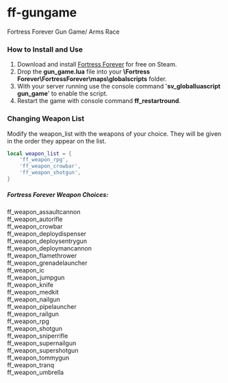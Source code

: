 # ff-gungame
Fortress Forever Gun Game/ Arms Race

### How to Install and Use

1. Download and install [Fortress Forever](https://store.steampowered.com/app/253530/Fortress_Forever/) for free on Steam.
1. Drop the **gun_game.lua** file into your **\Fortress Forever\FortressForever\maps\globalscripts** folder.
1. With your server running use the console command '**sv_globalluascript gun_game**' to enable the script.
1. Restart the game with console command **ff_restartround**.

### Changing Weapon List

Modify the weapon_list with the weapons of your choice. They will be given in the order they appear on the list.
```lua
local weapon_list = {
    'ff_weapon_rpg',
    'ff_weapon_crowbar',
    'ff_weapon_shotgun',
}
```
##### Fortress Forever Weapon Choices:
ff_weapon_assaultcannon  
ff_weapon_autorifle  
ff_weapon_crowbar  
ff_weapon_deploydispenser  
ff_weapon_deploysentrygun  
ff_weapon_deploymancannon  
ff_weapon_flamethrower  
ff_weapon_grenadelauncher  
ff_weapon_ic  
ff_weapon_jumpgun  
ff_weapon_knife  
ff_weapon_medkit  
ff_weapon_nailgun  
ff_weapon_pipelauncher  
ff_weapon_railgun  
ff_weapon_rpg  
ff_weapon_shotgun  
ff_weapon_sniperrifle  
ff_weapon_supernailgun  
ff_weapon_supershotgun  
ff_weapon_tommygun  
ff_weapon_tranq  
ff_weapon_umbrella  
